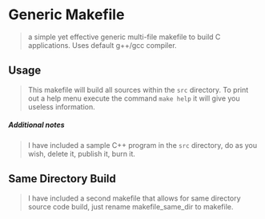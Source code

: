 # Generic Makefile
> a simple yet effective generic multi-file makefile to build C applications. Uses default g++/gcc compiler.

## Usage
> This makefile will build all sources within the `src` directory. To print out a help menu execute the command
> `make help` it will give you useless information.

##### Additional notes
> I have included a sample C++ program in the `src` directory, do as you wish, delete it, publish it, burn it.


## Same Directory Build
> I have included a second makefile that allows for same directory source code build, just rename makefile_same_dir
> to makefile.
